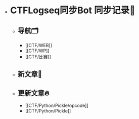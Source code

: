 - # CTFLogseq同步Bot 同步记录🤖
  - ## 导航🗂️
    - [[CTF/WEB]]
    - [[CTF/WP]]
    - [[CTF/比赛]]
  - ## 新文章🎉
  - ## 更新文章🔥
    - [[CTF/Python/Pickle/opcode]]
    - [[CTF/Python/Pickle]]
